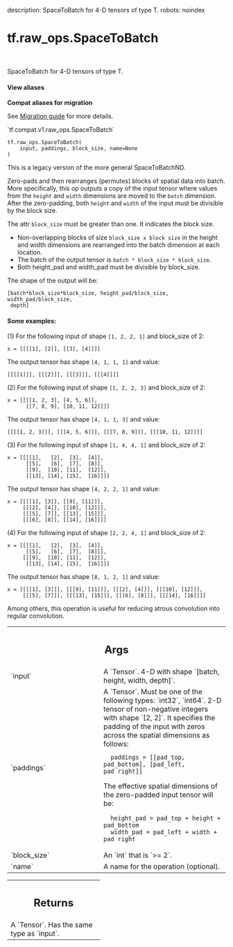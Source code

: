 description: SpaceToBatch for 4-D tensors of type T.
robots: noindex

# tf.raw_ops.SpaceToBatch

<!-- Insert buttons and diff -->

<table class="tfo-notebook-buttons tfo-api nocontent" align="left">

</table>



SpaceToBatch for 4-D tensors of type T.


<section class="expandable">
  <h4 class="showalways">View aliases</h4>
  <p>
<b>Compat aliases for migration</b>
<p>See
<a href="https://www.tensorflow.org/guide/migrate">Migration guide</a> for
more details.</p>
<p>`tf.compat.v1.raw_ops.SpaceToBatch`</p>
</p>
</section>

<pre class="devsite-click-to-copy prettyprint lang-py tfo-signature-link">
<code>tf.raw_ops.SpaceToBatch(
    input, paddings, block_size, name=None
)
</code></pre>



<!-- Placeholder for "Used in" -->

This is a legacy version of the more general SpaceToBatchND.

Zero-pads and then rearranges (permutes) blocks of spatial data into batch.
More specifically, this op outputs a copy of the input tensor where values from
the `height` and `width` dimensions are moved to the `batch` dimension. After
the zero-padding, both `height` and `width` of the input must be divisible by the
block size.

The attr `block_size` must be greater than one. It indicates the block size.

  * Non-overlapping blocks of size `block_size x block size` in the height and
    width dimensions are rearranged into the batch dimension at each location.
  * The batch of the output tensor is `batch * block_size * block_size`.
  * Both height_pad and width_pad must be divisible by block_size.

The shape of the output will be:

    [batch*block_size*block_size, height_pad/block_size, width_pad/block_size,
     depth]

#### Some examples:



(1) For the following input of shape `[1, 2, 2, 1]` and block_size of 2:

```
x = [[[[1], [2]], [[3], [4]]]]
```

The output tensor has shape `[4, 1, 1, 1]` and value:

```
[[[[1]]], [[[2]]], [[[3]]], [[[4]]]]
```

(2) For the following input of shape `[1, 2, 2, 3]` and block_size of 2:

```
x = [[[[1, 2, 3], [4, 5, 6]],
      [[7, 8, 9], [10, 11, 12]]]]
```

The output tensor has shape `[4, 1, 1, 3]` and value:

```
[[[[1, 2, 3]]], [[[4, 5, 6]]], [[[7, 8, 9]]], [[[10, 11, 12]]]]
```

(3) For the following input of shape `[1, 4, 4, 1]` and block_size of 2:

```
x = [[[[1],   [2],  [3],  [4]],
      [[5],   [6],  [7],  [8]],
      [[9],  [10], [11],  [12]],
      [[13], [14], [15],  [16]]]]
```

The output tensor has shape `[4, 2, 2, 1]` and value:

```
x = [[[[1], [3]], [[9], [11]]],
     [[[2], [4]], [[10], [12]]],
     [[[5], [7]], [[13], [15]]],
     [[[6], [8]], [[14], [16]]]]
```

(4) For the following input of shape `[2, 2, 4, 1]` and block_size of 2:

```
x = [[[[1],   [2],  [3],  [4]],
      [[5],   [6],  [7],  [8]]],
     [[[9],  [10], [11],  [12]],
      [[13], [14], [15],  [16]]]]
```

The output tensor has shape `[8, 1, 2, 1]` and value:

```
x = [[[[1], [3]]], [[[9], [11]]], [[[2], [4]]], [[[10], [12]]],
     [[[5], [7]]], [[[13], [15]]], [[[6], [8]]], [[[14], [16]]]]
```

Among others, this operation is useful for reducing atrous convolution into
regular convolution.

<!-- Tabular view -->
 <table class="responsive fixed orange">
<colgroup><col width="214px"><col></colgroup>
<tr><th colspan="2"><h2 class="add-link">Args</h2></th></tr>

<tr>
<td>
`input`<a id="input"></a>
</td>
<td>
A `Tensor`. 4-D with shape `[batch, height, width, depth]`.
</td>
</tr><tr>
<td>
`paddings`<a id="paddings"></a>
</td>
<td>
A `Tensor`. Must be one of the following types: `int32`, `int64`.
2-D tensor of non-negative integers with shape `[2, 2]`. It specifies
  the padding of the input with zeros across the spatial dimensions as follows:

      paddings = [[pad_top, pad_bottom], [pad_left, pad_right]]

  The effective spatial dimensions of the zero-padded input tensor will be:

      height_pad = pad_top + height + pad_bottom
      width_pad = pad_left + width + pad_right
</td>
</tr><tr>
<td>
`block_size`<a id="block_size"></a>
</td>
<td>
An `int` that is `>= 2`.
</td>
</tr><tr>
<td>
`name`<a id="name"></a>
</td>
<td>
A name for the operation (optional).
</td>
</tr>
</table>



<!-- Tabular view -->
 <table class="responsive fixed orange">
<colgroup><col width="214px"><col></colgroup>
<tr><th colspan="2"><h2 class="add-link">Returns</h2></th></tr>
<tr class="alt">
<td colspan="2">
A `Tensor`. Has the same type as `input`.
</td>
</tr>

</table>

